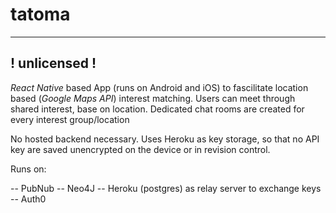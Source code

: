 # tatoma
---
! unlicensed !
---


*React Native* based App (runs on Android and iOS) to fascilitate location based (*Google Maps API*) interest matching.
Users can meet through shared interest, base on location. Dedicated chat rooms are created for every interest group/location

No hosted backend necessary. Uses Heroku as key storage, so that no API key are saved unencrypted on the device or in revision control.

Runs on:

-- PubNub
-- Neo4J
-- Heroku (postgres) as relay server to exchange keys
-- Auth0
